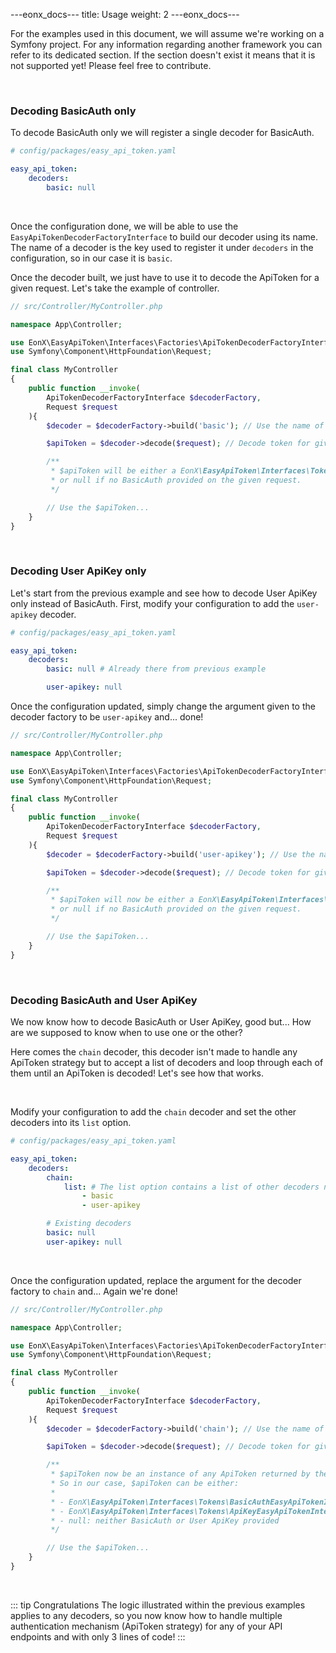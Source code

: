 ---eonx_docs---
title: Usage
weight: 2
---eonx_docs---

For the examples used in this document, we will assume we're working on a Symfony project. For any information regarding
another framework you can refer to its dedicated section. If the section doesn't exist it means that it is not supported
yet! Please feel free to contribute.

<p style="display: none">Required not to break format below</p>

<br>

### Decoding BasicAuth only

To decode BasicAuth only we will register a single decoder for BasicAuth.

```yaml
# config/packages/easy_api_token.yaml

easy_api_token:
    decoders:
        basic: null
```

<br>

Once the configuration done, we will be able to use the `EasyApiTokenDecoderFactoryInterface` to build our decoder using
its name. The name of a decoder is the key used to register it under `decoders` in the configuration, so in our case it
is `basic`.

Once the decoder built, we just have to use it to decode the ApiToken for a given request. Let's take the example of
controller.

```php
// src/Controller/MyController.php

namespace App\Controller;

use EonX\EasyApiToken\Interfaces\Factories\ApiTokenDecoderFactoryInterface;
use Symfony\Component\HttpFoundation\Request;

final class MyController
{
    public function __invoke(
        ApiTokenDecoderFactoryInterface $decoderFactory,
        Request $request
    ){
        $decoder = $decoderFactory->build('basic'); // Use the name of the decoder as an argument

        $apiToken = $decoder->decode($request); // Decode token for given request

        /**
         * $apiToken will be either a EonX\EasyApiToken\Interfaces\Tokens\BasicAuthEasyApiTokenInterface instance
         * or null if no BasicAuth provided on the given request.
         */

        // Use the $apiToken...
    }
}
```

<br>

### Decoding User ApiKey only

Let's start from the previous example and see how to decode User ApiKey only instead of BasicAuth.
First, modify your configuration to add the `user-apikey` decoder.

```yaml
# config/packages/easy_api_token.yaml

easy_api_token:
    decoders:
        basic: null # Already there from previous example

        user-apikey: null
```

Once the configuration updated, simply change the argument given to the decoder factory to be `user-apikey` and... done!

```php
// src/Controller/MyController.php

namespace App\Controller;

use EonX\EasyApiToken\Interfaces\Factories\ApiTokenDecoderFactoryInterface;
use Symfony\Component\HttpFoundation\Request;

final class MyController
{
    public function __invoke(
        ApiTokenDecoderFactoryInterface $decoderFactory,
        Request $request
    ){
        $decoder = $decoderFactory->build('user-apikey'); // Use the name of the decoder as an argument

        $apiToken = $decoder->decode($request); // Decode token for given request

        /**
         * $apiToken will now be either a EonX\EasyApiToken\Interfaces\Tokens\ApiKeyEasyApiTokenInterface instance
         * or null if no BasicAuth provided on the given request.
         */

        // Use the $apiToken...
    }
}
```

<br>

### Decoding BasicAuth and User ApiKey

We now know how to decode BasicAuth or User ApiKey, good but...
How are we supposed to know when to use one or the other?

Here comes the `chain` decoder, this decoder isn't made to handle any ApiToken strategy but to accept a list of decoders
and loop through each of them until an ApiToken is decoded! Let's see how that works.

<br>

Modify your configuration to add the `chain` decoder and set the other decoders into its `list` option.

```yaml
# config/packages/easy_api_token.yaml

easy_api_token:
    decoders:
        chain:
            list: # The list option contains a list of other decoders name
                - basic
                - user-apikey

        # Existing decoders
        basic: null
        user-apikey: null
```

<br>

Once the configuration updated, replace the argument for the decoder factory to `chain` and... Again we're done!

```php
// src/Controller/MyController.php

namespace App\Controller;

use EonX\EasyApiToken\Interfaces\Factories\ApiTokenDecoderFactoryInterface;
use Symfony\Component\HttpFoundation\Request;

final class MyController
{
    public function __invoke(
        ApiTokenDecoderFactoryInterface $decoderFactory,
        Request $request
    ){
        $decoder = $decoderFactory->build('chain'); // Use the name of the decoder as an argument

        $apiToken = $decoder->decode($request); // Decode token for given request

        /**
         * $apiToken now be an instance of any ApiToken returned by the configured decoders under chain.list
         * So in our case, $apiToken can be either:
         *
         * - EonX\EasyApiToken\Interfaces\Tokens\BasicAuthEasyApiTokenInterface: BasicAuth provided
         * - EonX\EasyApiToken\Interfaces\Tokens\ApiKeyEasyApiTokenInterface: User ApiKey provided
         * - null: neither BasicAuth or User ApiKey provided
         */

        // Use the $apiToken...
    }
}
```

<br>
<p style="display: none">Required not to break format below</p>

::: tip Congratulations
The logic illustrated within the previous examples applies to any decoders, so you now know how to handle multiple
authentication mechanism (ApiToken strategy) for any of your API endpoints and with only 3 lines of code!
:::
